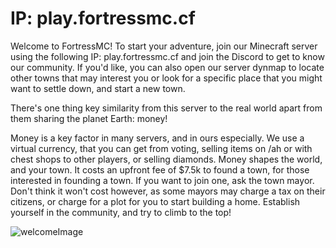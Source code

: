 # **IP: play.fortressmc.cf**

Welcome to FortressMC! To start your adventure, join our Minecraft server using the following IP: play.fortressmc.cf and join the Discord to get to know our community. If you'd like, you can also open our server dynmap to locate other towns that may interest you or look for a specific place that you might want to settle down, and start a new town.

There's one thing key similarity from this server to the real world apart from them sharing the planet Earth: money!

Money is a key factor in many servers, and in ours especially. We use a virtual currency, that you can get from voting, selling items on /ah or with chest shops to other players, or selling diamonds. Money shapes the world, and your town. It costs an upfront fee of $7.5k to found a town, for those interested in founding a town. If you want to join one, ask the town mayor. Don't think it won't cost however, as some mayors may charge a tax on their citizens, or charge for a plot for you to start building a home. Establish yourself in the community, and try to climb to the top!

![welcomeImage](/images/welcomeImage.png)